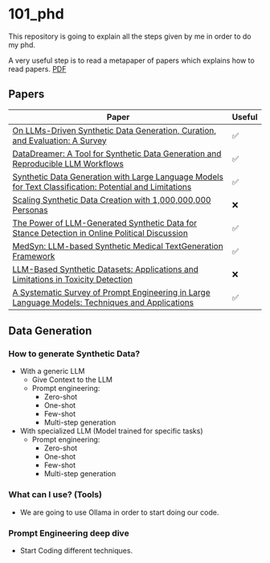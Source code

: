 # 101_phd
This repository is going to explain all the steps given by me in order to do my phd.

A very useful step is to read a metapaper of papers which explains how to read papers. [PDF](paper-reading.pdf)

## Papers
| Paper | Useful |
|---|---|
|[On LLMs-Driven Synthetic Data Generation, Curation, and Evaluation: A Survey](https://github.com/federicoperezmarina/101_phd/tree/main/papers/2406.15126) | :white_check_mark: |
|[DataDreamer: A Tool for Synthetic Data Generation and Reproducible LLM Workflows](https://github.com/federicoperezmarina/101_phd/tree/main/papers/2402.10379) | :white_check_mark: |
|[Synthetic Data Generation with Large Language Models for Text Classification: Potential and Limitations](https://github.com/federicoperezmarina/101_phd/tree/main/papers/2310.07849) | :white_check_mark: |
|[Scaling Synthetic Data Creation with 1,000,000,000 Personas](https://github.com/federicoperezmarina/101_phd/tree/main/papers/2406.20094) | :x: |
|[The Power of LLM-Generated Synthetic Data for Stance Detection in Online Political Discussion](https://github.com/federicoperezmarina/101_phd/tree/main/papers/2406.12480)| :white_check_mark: |
|[MedSyn: LLM-based Synthetic Medical TextGeneration Framework](https://github.com/federicoperezmarina/101_phd/tree/main/papers/2408.02056)| :white_check_mark: |
|[LLM-Based Synthetic Datasets: Applications and Limitations in Toxicity Detection](https://github.com/federicoperezmarina/101_phd/tree/main/papers/2024trac_16)|:x:|
|[A Systematic Survey of Prompt Engineering in Large Language Models: Techniques and Applications](https://github.com/federicoperezmarina/101_phd/tree/main/papers/2402.07927)| :white_check_mark: |


## Data Generation

### How to generate Synthetic Data?
- With a generic LLM
    - Give Context to the LLM
    - Prompt engineering:
        - Zero-shot
        - One-shot
        - Few-shot 
        - Multi-step generation
- With specialized LLM (Model trained for specific tasks)
    - Prompt engineering:
        - Zero-shot
        - One-shot
        - Few-shot
        - Multi-step generation

### What can I use? (Tools)
- We are going to use Ollama in order to start doing our code.

### Prompt Engineering deep dive
- Start Coding different techniques.